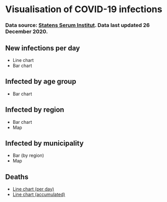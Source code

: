 # Visualisation of COVID-19 infections

### Data source: [Statens Serum Institut](https://covid19.ssi.dk/overvagningsdata). Data last updated 26 December 2020.

## New infections per day

- Line chart
- Bar chart

## Infected by age group

- Bar chart

## Infected by region

- Bar chart
- Map

## Infected by municipality

- Bar (by region)
- Map

## Deaths

- [Line chart (per day)](Visualisations/deaths_line_plot.html)
- [Line chart (accumulated)](Visualisations/cumulated_deaths_line_plot.html)